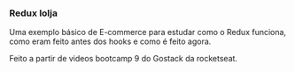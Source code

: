 ### Redux lolja

Uma exemplo básico de E-commerce para estudar como o Redux funciona, como eram feito antes dos hooks e como é feito agora.

Feito a partir de videos bootcamp 9 do Gostack da rocketseat.

